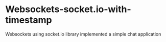# Websockets-socket.io-with-timestamp
Websockets using socket.io library implemented  a simple chat application
